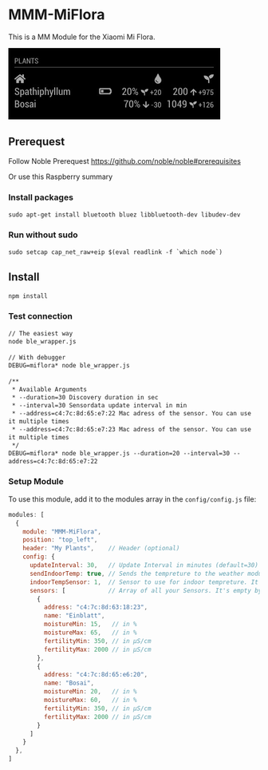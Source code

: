 # MMM-MiFlora

This is a MM Module for the Xiaomi Mi Flora.

![MMM-MiFlora.jpg](./Screenshot.jpg "MMM-MiFlora")

## Prerequest
Follow Noble Prerequest https://github.com/noble/noble#prerequisites

Or use this Raspberry summary

### Install packages
```
sudo apt-get install bluetooth bluez libbluetooth-dev libudev-dev
```

### Run without sudo
```
sudo setcap cap_net_raw+eip $(eval readlink -f `which node`)
```

## Install
```
npm install
```

### Test connection
```
// The easiest way
node ble_wrapper.js

// With debugger
DEBUG=miflora* node ble_wrapper.js

/**
 * Available Arguments
 * --duration=30 Discovery duration in sec
 * --interval=30 Sensordata update interval in min
 * --address=c4:7c:8d:65:e7:22 Mac adress of the sensor. You can use it multiple times
 * --address=c4:7c:8d:65:e7:23 Mac adress of the sensor. You can use it multiple times
 */
DEBUG=miflora* node ble_wrapper.js --duration=20 --interval=30 --address=c4:7c:8d:65:e7:22
```

### Setup Module
To use this module, add it to the modules array in the `config/config.js` file:

```javascript
modules: [
  {
    module: "MMM-MiFlora",
    position: "top_left",
    header: "My Plants",    // Header (optional)
    config: {
      updateInterval: 30,   // Update Interval in minutes (default=30)
      sendIndoorTemp: true, // Sends the tempreture to the weather module (default=false)
      indoorTempSensor: 1,  // Sensor to use for indoor tempreture. It's used if sendIndoorTemp is true	
      sensors: [            // Array of all your Sensors. It's empty by default
        {
          address: "c4:7c:8d:63:18:23",
          name: "Einblatt",
          moistureMin: 15,   // in %
          moistureMax: 65,   // in %
          fertilityMin: 350, // in µS/cm
          fertilityMax: 2000 // in µS/cm
        },
        {
          address: "c4:7c:8d:65:e6:20",
          name: "Bosai",
          moistureMin: 20,   // in %
          moistureMax: 60,   // in %
          fertilityMin: 350, // in µS/cm
          fertilityMax: 2000 // in µS/cm
        }
      ]
    }
  },
]
```
